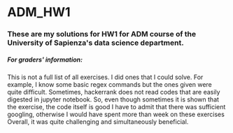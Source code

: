 # ADM_HW1
### These are my solutions for HW1 for ADM course of the University of Sapienza's data science department.

##### For graders' information:

This is not a full list of all exercises. I did ones that I could solve. For example, I know some basic regex commands but the ones given were quite difficult.
Sometimes, hackerrank does not read codes that are easily digested in jupyter notebook. So, even though sometimes it is shown that the exercise, the code itself is good
I have to admit that there was sufficient googling, otherwise I would have spent more than week on these exercises
Overall, it was quite challenging and simultaneously beneficial.

